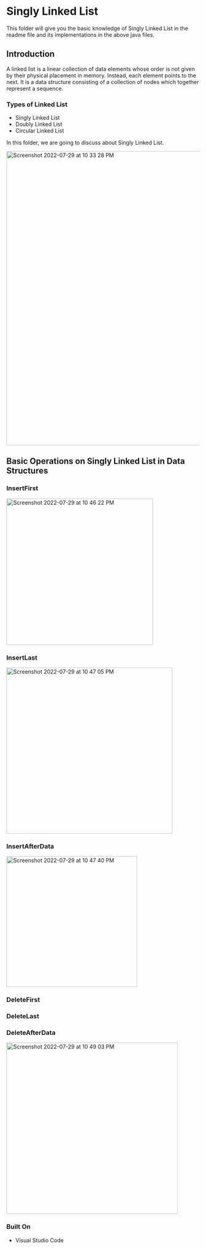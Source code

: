 # Singly Linked List

This folder will give you the basic knowledge of Singly Linked List in the readme file and its implementations in the above java files.

## Introduction

A linked list is a linear collection of data elements whose order is not given by their physical placement in memory. Instead, each element points to the next. It is a data structure consisting of a collection of nodes which together represent a sequence.

### Types of Linked List
- Singly Linked List
- Doubly Linked List
- Circular Linked List

In this folder, we are going to discuss about Singly Linked List.

<img width="767" alt="Screenshot 2022-07-29 at 10 33 28 PM" src="https://user-images.githubusercontent.com/64159652/181809467-ffe19c42-2e41-4a9e-a972-c2927eaf6b9e.png">

## Basic Operations on Singly Linked List in Data Structures


### InsertFirst

<img width="382" alt="Screenshot 2022-07-29 at 10 46 22 PM" src="https://user-images.githubusercontent.com/64159652/181810784-a67437b0-a9b5-449a-8e64-0cfc21665fe0.png">

### InsertLast

<img width="433" alt="Screenshot 2022-07-29 at 10 47 05 PM" src="https://user-images.githubusercontent.com/64159652/181810865-6a110177-acc0-47e0-b4af-8bee42cc541a.png">


### InsertAfterData

<img width="341" alt="Screenshot 2022-07-29 at 10 47 40 PM" src="https://user-images.githubusercontent.com/64159652/181810946-e700ad56-3428-4357-bc56-cc6dde750440.png">


### DeleteFirst



### DeleteLast

### DeleteAfterData

<img width="447" alt="Screenshot 2022-07-29 at 10 49 03 PM" src="https://user-images.githubusercontent.com/64159652/181811147-c9956060-adc9-43b2-894f-449b6f0862f5.png">


### Built On
-  Visual Studio Code
